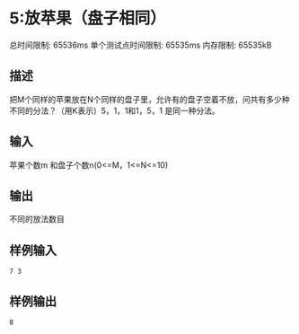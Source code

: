 # 5:放苹果（盘子相同）
总时间限制: 65536ms 单个测试点时间限制: 65535ms 内存限制: 65535kB

## 描述
把M个同样的苹果放在N个同样的盘子里，允许有的盘子空着不放，问共有多少种不同的分法？（用K表示）5，1，1和1，5，1 是同一种分法。

## 输入
苹果个数m 和盘子个数n(0<=M，1<=N<=10)

## 输出
不同的放法数目

## 样例输入
    7 3

## 样例输出
    8
